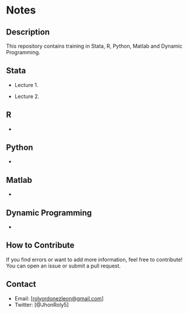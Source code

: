 # Notes

## Description
This repository contains training in Stata, R, Python, Matlab and Dynamic Programming.

## Stata

- Lecture 1. 

- Lecture 2.


## R

- 

## Python 

-

## Matlab 

-

## Dynamic Programming

-


## How to Contribute
If you find errors or want to add more information, feel free
to contribute! You can open an issue or submit a pull request.

## Contact
- Email: [rolyordonezleon@gmail.com]
- Twitter: [@JhonRoly5]
